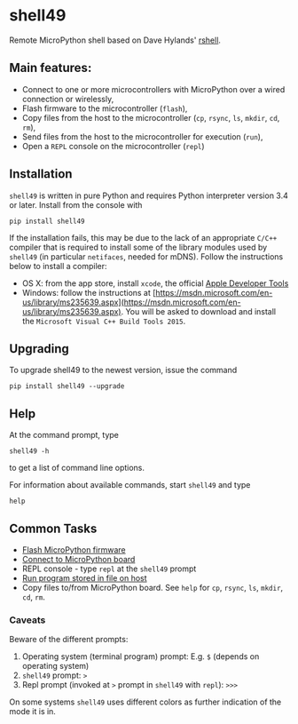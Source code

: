 # shell49

Remote MicroPython shell based on Dave Hylands' [rshell](https://github.com/dhylands/rshell).

## Main features:

* Connect to one or more microcontrollers with MicroPython over a wired connection or wirelessly,
* Flash firmware to the microcontroller (`flash`),
* Copy files from the host to the microcontroller (`cp`, `rsync`, `ls`, `mkdir`, `cd`, `rm`),
* Send files from the host to the microcontroller for execution (`run`),
* Open a `REPL` console on the microcontroller (`repl`)


## Installation

`shell49` is written in pure Python and requires Python interpreter version 3.4 or later. Install from the console with

```
pip install shell49
```

If the installation fails, this may be due to the lack of an appropriate `C/C++` compiler that is required to install some of the library modules used by `shell49` (in particular `netifaces`, needed for mDNS).  Follow the instructions below to install a compiler:

* OS X: from the app store, install `xcode`, the official [Apple Developer Tools](https://developer.apple.com/xcode/)
* Windows: follow the instructions at [https://msdn.microsoft.com/en-us/library/ms235639.aspx](https://msdn.microsoft.com/en-us/library/ms235639.aspx). You will be asked to download and install the `Microsoft Visual C++ Build Tools 2015`.

## Upgrading

To upgrade shell49 to the newest version, issue the command

```
pip install shell49 --upgrade
```

## Help

At the command prompt, type

```
shell49 -h
```

to get a list of command line options.

For information about available commands, start `shell49` and type

```
help
```

## Common Tasks

* [Flash MicroPython firmware](doc/flash.md)
* [Connect to MicroPython board](doc/connect.md)
* REPL console - type `repl` at the `shell49` prompt
* [Run program stored in file on host](doc/run.md)
* Copy files to/from MicroPython board. See `help` for `cp`, `rsync`, `ls`, `mkdir`, `cd`, `rm`.

### Caveats

Beware of the different prompts:

1. Operating system (terminal program) prompt: E.g. `$` (depends on operating system)
2. `shell49` prompt: `>`
3. Repl prompt (invoked at `>` prompt in `shell49` with `repl`): `>>>`

On some systems `shell49` uses different colors as further indication of the mode it is in.
